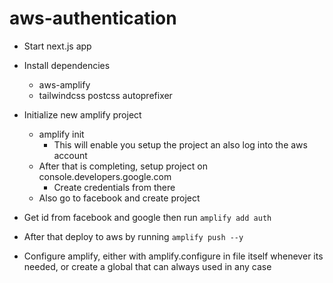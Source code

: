 # aws-authentication

- Start next.js app 
- Install dependencies 
  - aws-amplify
  - tailwindcss postcss autoprefixer 

- Initialize new amplify project
  - amplify init 
    - This will enable you setup the project an also log into the aws account 
  - After that is completing, setup project on console.developers.google.com
    - Create credentials from there
  - Also go to facebook and create project 

- Get id from facebook and google then run `amplify add auth`
- After that deploy to aws by running `amplify push --y`

- Configure amplify, either with amplify.configure in file itself whenever its needed, or create a global that can always used in any case 